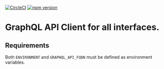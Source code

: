[![CircleCI](https://circleci.com/gh/Epsor/apollo-client-wrapper.svg?style=svg)](https://circleci.com/gh/Epsor/apollo-client-wrapper) [![npm version](https://img.shields.io/npm/v/@epsor/apollo-client-wrapper.svg)](https://npmjs.org/package/@epsor/apollo-client-wrapper.svg "View this project on npm")

# GraphQL API Client for all interfaces.

## Requirements

Both `ENVIRONMENT` and `GRAPHQL_API_FQDN` must be defined as environment variables.
